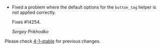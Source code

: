 *   Fixed a problem where the default options for the `button_tag` helper is not
    applied correctly.

    Fixes #14254.

    *Sergey Prikhodko*

Please check [4-1-stable](https://github.com/rails/rails/blob/4-1-stable/actionview/CHANGELOG.md) for previous changes.
